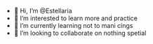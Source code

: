 - 👋 Hi, I’m @Estellaria
- 👀 I’m interested to learn more and practice
- 🌱 I’m currently learning not to mani cings
- 💞️ I’m looking to collaborate on nothing spetial
  

<!---
Estellaria/Estellaria is a ✨ special ✨ repository because its `README.md` (this file) appears on your GitHub profile.
You can click the Preview link to take a look at your changes.
--->
